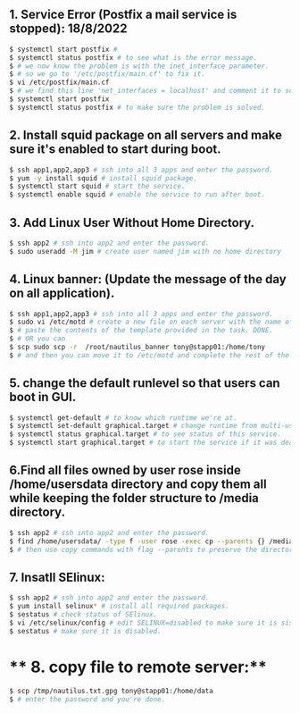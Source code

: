 

## **1. Service Error (Postfix a mail service is stopped): 18/8/2022**

```bash
$ systemctl start postfix # 
$ systemctl status postfix # to see what is the error message.
$ # we now know the problem is with the inet_interface parameter.
$ # so we go to '/etc/postfix/main.cf' to fix it.
$ vi /etc/postfix/main.cf
$ # we find this line 'net_interfaces = localhost' and comment it to solve the problem.
$ systemctl start postfix 
$ systemctl status postfix # to make sure the problem is solved.
```

## **2. Install squid package on all servers and make sure it's enabled to start during boot.**

```bash
$ ssh app1,app2,app3 # ssh into all 3 apps and enter the password.
$ yum -y install squid # install squid package.
$ systemctl start squid # start the service.
$ systemctl enable squid # enable the service to run after boot.
```

## **3. Add Linux User Without Home Directory.**

```bash
$ ssh app2 # ssh into app2 and enter the password.
$ sudo useradd -M jim # create user named jim with no home directory
```

## **4. Linux banner: (Update the message of the day on all application).**

```bash
$ ssh app1,app2,app3 # ssh into all 3 apps and enter the password.
$ sudo vi /etc/motd # create a new file on each server with the name of message of the day.
$ # paste the contents of the template provided in the task. DONE.
$ # OR you can
$ scp sudo scp -r  /root/nautilus_banner tony@stapp01:/home/tony
$ # and then you can move it to /etc/motd and complete the rest of the steps.
```

## **5. change the default runlevel so that users can boot in GUI.**

```bash
$ systemctl get-default # to know which runtime we're at.
$ systemctl set-default graphical.target # change runtime from multi-user.target to graphical.target
$ systemctl status graphical.target # to see status of this service.
$ systemctl start graphical.target # to start the service if it was dead.
```
## **6.Find all files owned by user rose inside /home/usersdata directory and copy them all while keeping the folder structure to /media directory.**

```bash
$ ssh app2 # ssh into app2 and enter the password.
$ find /home/usersdata/ -type f -user rose -exec cp --parents {} /media \; # use find then exec to execute the command on the result of find command.
$ # then use copy commands with flag --parents to preserve the directories path.
```

## **7. Insatll SElinux:**
```bash
$ ssh app2 # ssh into app2 and enter the password.
$ yum install selinux* # install all required packages.
$ sestatus # check status of SElinux.
$ vi /etc/selinux/config # edit SELINUX=disabled to make sure it is sisabled for now as required.
$ sestatus # make sure it is disabled.
```

# ** 8. copy file to remote server:**
```bash
$ scp /tmp/nautilus.txt.gpg tony@stapp01:/home/data
$ # enter the password and you're done.
```